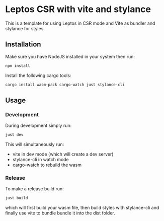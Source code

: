 # Leptos CSR with vite and stylance

This is a template for using Leptos in CSR mode and Vite as bundler and stylance for styles.

## Installation

Make sure  you have NodeJS installed in your system then run:
```bash
npm install
```

Install the following cargo tools:
```bash
cargo install wasm-pack cargo-watch just stylance-cli
```

## Usage

### Development
During development simply run:
```bash
just dev
```

This will simultaneously run:
* vite in dev mode (which will create a dev server)
* stylance-cli in watch mode
* cargo-watch to rebuild the wasm


### Release
To make a release build run:

```bash
just build
```

which will first build your wasm file, then build styles with stylance-cli and finally use vite to bundle bundle it into the dist folder.
